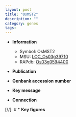 ```yaml
---
layout: post
title: "OsMST2"
description: ""
category: genes
tags: 
---
```


* **Information**  
    + Symbol: OsMST2  
    + MSU: [LOC_Os03g39710](http://rice.uga.edu/cgi-bin/ORF_infopage.cgi?orf=LOC_Os03g39710)  
    + RAPdb: [Os03g0594400](http://rapdb.dna.affrc.go.jp/viewer/gbrowse_details/irgsp1?name=Os03g0594400)  

* **Publication**  

* **Genbank accession number**  

* **Key message**  

* **Connection**  

[//]: # * **Key figures**  


